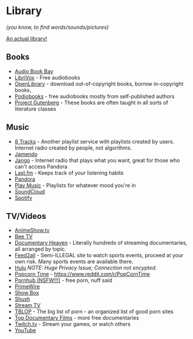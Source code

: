 # Library

*(you know, to find words/sounds/pictures)*

[An actual library!](https://www.overdrive.com/)

## Books

* [Audio Book Bay](http://bayaudiobook.com/)
* [LibriVox](https://librivox.org/) - Free audiobooks
* [OpenLibrary](https://openlibrary.org/) - download out-of-copyright books, borrow in-copyright books,
* [Podiobooks](http://podiobooks.com/) - free audiobooks mostly from self-published authors
* [Project Gutenberg](https://www.gutenberg.org/) - These books are often taught in all sorts of literature classes


## Music

* [8 Tracks](https://8tracks.com/) - Another playlist service with playlists created by users. Internet radio created by people, not algorithms.
* [Jamendo](https://www.jamendo.com/)
* [Jango](https://www.jango.com/) - Internet radio that plays what you want, great for those who can't access Pandora
* [Last.fm](https://www.last.fm/) - Keeps track of your listening habits
* [Pandora](https://www.pandora.com/)
* [Play Music](https://play.google.com/music/) - Playlists for whatever mood you're in
* [SoundCloud](https://soundcloud.com/)
* [Spotify](https://www.spotify.com/)


## TV/Videos

* [AnimeShow.tv](http://animeshow.tv/)
* [Bee TV](http://beetv.me/)
* [Documentary Heaven](http://documentaryheaven.com/) - Literally hundreds of streaming documentaries, all arranged by topic.
* [Feed2all](http://www.feed2allnow.eu/) - Semi-ILLEGAL site to watch sports events, proceed at your own risk. Many sports events are available there. 
* [Hulu](http://www.hulu.com/) *NOTE: Huge Privacy Issue; Connection not encypted.*
* [Popcorn Time](https://www.reddit.com/r/PopCornTime) - https://www.reddit.com/r/PopCornTime
* [Pornhub (NSFW!!!)](https://www.pornhub.com/) - free porn, nuff said
* [PrimeWire](https://www.primewire.ag/)
* [Show Box](http://showboxpc.be/)
* [Shush](https://www.shush.se/)
* [Stream TV](http://stream-tv2.ag/)
* [TBLOP](http://www.tblop.com/) - The big list of porn - an organized list of good porn sites
* [Top Documentary Films](https://topdocumentaryfilms.com/) - more free documentaries
* [Twitch.tv](https://www.twitch.tv/) - Stream your games, or watch others
* [YouTube](https://www.youtube.com/)
